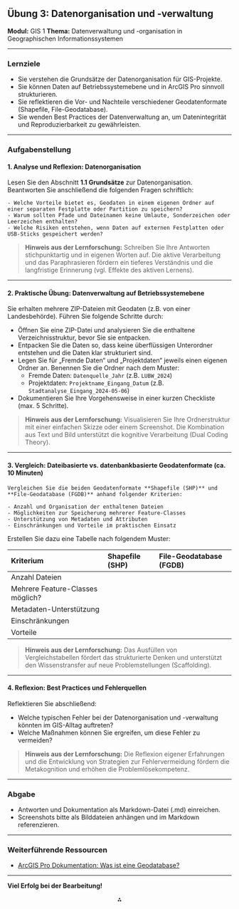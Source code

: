 ## Übung 3: Datenorganisation und -verwaltung

**Modul:** GIS 1
**Thema:** Datenverwaltung und -organisation in Geographischen Informationssystemen


---

### **Lernziele**

- Sie verstehen die Grundsätze der Datenorganisation für GIS-Projekte.
- Sie können Daten auf Betriebssystemebene und in ArcGIS Pro sinnvoll strukturieren.
- Sie reflektieren die Vor- und Nachteile verschiedener Geodatenformate (Shapefile, File-Geodatabase).
- Sie wenden Best Practices der Datenverwaltung an, um Datenintegrität und Reproduzierbarkeit zu gewährleisten.

---

### **Aufgabenstellung**

#### **1. Analyse und Reflexion: Datenorganisation**

Lesen Sie den Abschnitt **1.1 Grundsätze** zur Datenorganisation.
    Beantworten Sie anschließend die folgenden Fragen schriftlich:

    - Welche Vorteile bietet es, Geodaten in einem eigenen Ordner auf einer separaten Festplatte oder Partition zu speichern?
    - Warum sollten Pfade und Dateinamen keine Umlaute, Sonderzeichen oder Leerzeichen enthalten?
    - Welche Risiken entstehen, wenn Daten auf externen Festplatten oder USB-Sticks gespeichert werden?

> **Hinweis aus der Lernforschung:**
> Schreiben Sie Ihre Antworten stichpunktartig und in eigenen Worten auf. Die aktive Verarbeitung und das Paraphrasieren fördern ein tieferes Verständnis und die langfristige Erinnerung (vgl. Effekte des aktiven Lernens).

---

#### **2. Praktische Übung: Datenverwaltung auf Betriebssystemebene**

Sie erhalten mehrere ZIP-Dateien mit Geodaten (z.B. von einer Landesbehörde).
Führen Sie folgende Schritte durch:

- Öffnen Sie eine ZIP-Datei und analysieren Sie die enthaltene Verzeichnisstruktur, bevor Sie sie entpacken.
- Entpacken Sie die Daten so, dass keine überflüssigen Unterordner entstehen und die Daten klar strukturiert sind.
- Legen Sie für „Fremde Daten“ und „Projektdaten“ jeweils einen eigenen Ordner an.
Benennen Sie die Ordner nach dem Muster:
    - Fremde Daten: `Datenquelle_Jahr` (z.B. `LUBW_2024`)
    - Projektdaten: `Projektname_Eingang_Datum` (z.B. `Stadtanalyse_Eingang_2024-05-06`)
- Dokumentieren Sie Ihre Vorgehensweise in einer kurzen Checkliste (max. 5 Schritte).

> **Hinweis aus der Lernforschung:**
> Visualisieren Sie Ihre Ordnerstruktur mit einer einfachen Skizze oder einem Screenshot. Die Kombination aus Text und Bild unterstützt die kognitive Verarbeitung (Dual Coding Theory).

---

#### **3. Vergleich: Dateibasierte vs. datenbankbasierte Geodatenformate (ca. 10 Minuten)**

    Vergleichen Sie die beiden Geodatenformate **Shapefile (SHP)** und **File-Geodatabase (FGDB)** anhand folgender Kriterien:

    - Anzahl und Organisation der enthaltenen Dateien
    - Möglichkeiten zur Speicherung mehrerer Feature-Classes
    - Unterstützung von Metadaten und Attributen
    - Einschränkungen und Vorteile im praktischen Einsatz

Erstellen Sie dazu eine Tabelle nach folgendem Muster:


| Kriterium | Shapefile (SHP) | File-Geodatabase (FGDB) |
| :-- | :-- | :-- |
| Anzahl Dateien |  |  |
| Mehrere Feature-Classes möglich? |  |  |
| Metadaten-Unterstützung |  |  |
| Einschränkungen |  |  |
| Vorteile |  |  |

> **Hinweis aus der Lernforschung:**
> Das Ausfüllen von Vergleichstabellen fördert das strukturierte Denken und unterstützt den Wissenstransfer auf neue Problemstellungen (Scaffolding).

---

#### **4. Reflexion: Best Practices und Fehlerquellen**

Reflektieren Sie abschließend:

- Welche typischen Fehler bei der Datenorganisation und -verwaltung könnten im GIS-Alltag auftreten?
- Welche Maßnahmen können Sie ergreifen, um diese Fehler zu vermeiden?

> **Hinweis aus der Lernforschung:**
> Die Reflexion eigener Erfahrungen und die Entwicklung von Strategien zur Fehlervermeidung fördern die Metakognition und erhöhen die Problemlösekompetenz.

---

### **Abgabe**

- Antworten und Dokumentation als Markdown-Datei (.md) einreichen.
- Screenshots bitte als Bilddateien anhängen und im Markdown referenzieren.

---

### **Weiterführende Ressourcen**

- [ArcGIS Pro Dokumentation: Was ist eine Geodatabase?](https://pro.arcgis.com/de/pro-app/latest/help/data/geodatabases/overview/what-is-a-geodatabase-.htm)

---

**Viel Erfolg bei der Bearbeitung!**

<div style="text-align: center">⁂</div>

[^1]: https://ppl-ai-file-upload.s3.amazonaws.com/web/direct-files/62194985/df2756d0-4d65-4755-a105-383606f691b5/U_M1_03_Datenverwaltung_20240506.docx

[^2]: https://ppl-ai-file-upload.s3.amazonaws.com/web/direct-files/62194985/e51ff131-7ff4-4bf8-935c-2e63de201b34/U_M1_03_Datenverwaltung_20240506.pdf

